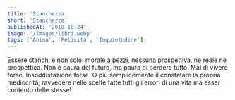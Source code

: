 ```yaml
---
title: 'Stanchezza'
short: 'Stanchezza'
publishedAt: '2018-10-24'
image: '/images/libri.webp'
tags: ['Anima', 'Felicità', 'Inquietudine']
---
```


Essere stanchi e non solo: morale a pezzi, nessuna prospettiva, ne reale ne prospettica.
Non è paura del futuro, ma paura di perdere tutto.
Mal di vivere forse.
Insoddisfazione forse.
O più semplicemente il constatare la propria mediocrità, ravvedere nelle scelte fatte tutti gli errori di una vita ma esser contento delle stesse!